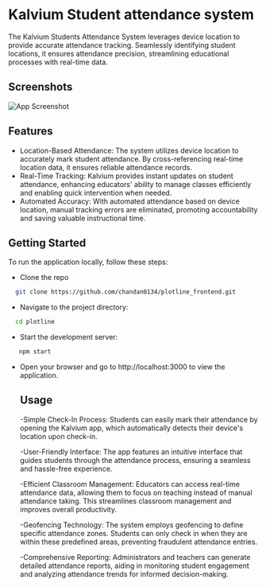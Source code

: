 
# Kalvium Student attendance system

The Kalvium Students Attendance System leverages device location to provide accurate attendance tracking. Seamlessly identifying student locations, it ensures attendance precision, streamlining educational processes with real-time data.
## Screenshots

![App Screenshot](https://raw.githubusercontent.com/chandan0134/plotline_frontend/b1ec18eed1de07075bc7bc65cdedf58591cf5b1d/plotline.png?token=GHSAT0AAAAAACDVXXHRXONTQMMVTZOFSLX6ZHFVVGQ)
## Features

- Location-Based Attendance: The system utilizes device location to accurately mark student attendance. By cross-referencing real-time location data, it ensures reliable attendance records.
- Real-Time Tracking: Kalvium provides instant updates on student attendance, enhancing educators' ability to manage classes efficiently and enabling quick intervention when needed.
- Automated Accuracy: With automated attendance based on device location, manual tracking errors are eliminated, promoting accountability and saving valuable instructional time.

## Getting Started

To run the application locally, follow these steps:

- Clone the repo

```bash
  git clone https://github.com/chandan0134/plotline_frontend.git

```
- Navigate to the project directory:

```bash
  cd plotline
```
- Start the development server:

```bash
   npm start
```
- Open your browser and go to http://localhost:3000 to view the application.

  ## Usage
  -Simple Check-In Process: Students can easily mark their attendance by opening the Kalvium app, which automatically detects their device's location upon check-in.

  -User-Friendly Interface: The app features an intuitive interface that guides students through the attendance process, ensuring a seamless and hassle-free experience.

  -Efficient Classroom Management: Educators can access real-time attendance data, allowing them to focus on teaching instead of manual attendance taking. This streamlines classroom management and improves overall productivity.

  -Geofencing Technology: The system employs geofencing to define specific attendance zones. Students can only check in when they are within these predefined areas, preventing fraudulent attendance entries.

  -Comprehensive Reporting: Administrators and teachers can generate detailed attendance reports, aiding in monitoring student engagement and analyzing attendance trends for informed decision-making.

